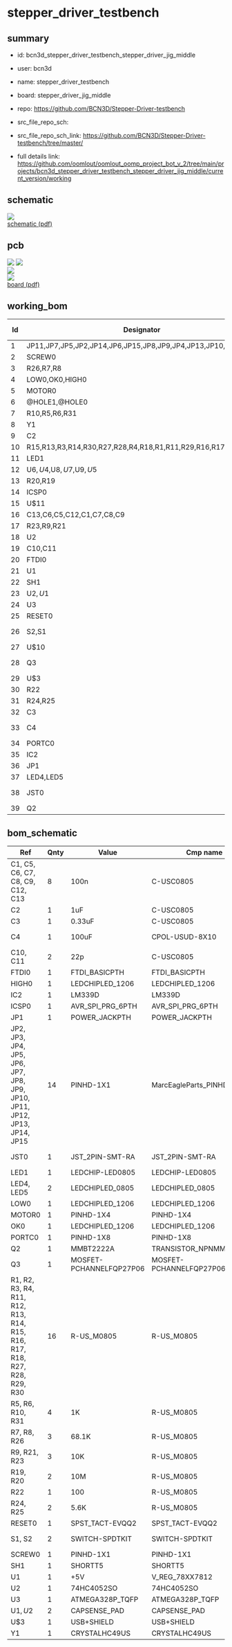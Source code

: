 # stepper_driver_testbench
 
## summary 
* id: bcn3d_stepper_driver_testbench_stepper_driver_jig_middle
* user: bcn3d
* name: stepper_driver_testbench
* board: stepper_driver_jig_middle
* repo: https://github.com/BCN3D/Stepper-Driver-testbench



* src_file_repo_sch: 
* src_file_repo_sch_link: https://github.com/BCN3D/Stepper-Driver-testbench/tree/master/
* full details link: https://github.com/oomlout/oomlout_oomp_project_bot_v_2/tree/main/projects/bcn3d_stepper_driver_testbench_stepper_driver_jig_middle/current_version/working  

## schematic  
![](working_schematic_600.png)  
[schematic (pdf)](working_schematic.pdf)  

## pcb  
![](working_3d_600.png) 
![](working_3d_front_600.png)  
![](working_3d_back_600.png)  
![](working_600.png)  
[board (pdf)](working.pdf)  

## working_bom
| Id | Designator | Footprint | Quantity | Designation | Supplier and ref |  | None | 
| --- | --- | --- | --- | --- | --- | --- | --- | 
| 1 | JP11,JP7,JP5,JP2,JP14,JP6,JP15,JP8,JP9,JP4,JP13,JP10,JP12,JP3 | POGOPIN | 14 |  |  |  | [''] | 
| 2 | SCREW0 | 1X01 | 1 |  |  |  | [''] | 
| 3 | R26,R7,R8 | M0805 | 3 | 68.1K |  |  | [''] | 
| 4 | LOW0,OK0,HIGH0 | CHIPLED_1206 | 3 |  |  |  | [''] | 
| 5 | MOTOR0 | 1X04 | 1 |  |  |  | [''] | 
| 6 | @HOLE1,@HOLE0 |  | 2 |  |  |  | [''] | 
| 7 | R10,R5,R6,R31 | M0805 | 4 | 1K |  |  | [''] | 
| 8 | Y1 | HC49US | 1 |  |  |  | [''] | 
| 9 | C2 | C0805 | 1 | 1uF |  |  | [''] | 
| 10 | R15,R13,R3,R14,R30,R27,R28,R4,R18,R1,R11,R29,R16,R17,R2,R12 | M0805 | 16 |  |  |  | [''] | 
| 11 | LED1 | CHIP-LED0805 | 1 |  |  |  | [''] | 
| 12 | U$6,U$4,U$8,U$7,U$9,U$5 | STAND-OFF | 6 |  |  |  | [''] | 
| 13 | R20,R19 | M0805 | 2 | 10M |  |  | [''] | 
| 14 | ICSP0 | 2X3 | 1 | AVR_SPI_PRG_6PTH |  |  | [''] | 
| 15 | U$11 | BCN3D_LOGO | 1 |  |  |  | [''] | 
| 16 | C13,C6,C5,C12,C1,C7,C8,C9 | C0805 | 8 | 100n |  |  | [''] | 
| 17 | R23,R9,R21 | M0805 | 3 | 10K |  |  | [''] | 
| 18 | U2 | SO16 | 1 | 74HC4052 |  |  | [''] | 
| 19 | C10,C11 | C0805 | 2 | 22p |  |  | [''] | 
| 20 | FTDI0 | FTDI_BASIC | 1 | FTDI_BASICPTH |  |  | [''] | 
| 21 | U1 | TO-252 | 1 | +5V |  |  | [''] | 
| 22 | SH1 | SHORT_TOP-50 | 1 | SHORTT5 |  |  | [''] | 
| 23 | U$2,U$1 | CAPSENSE_PAD | 2 | CAPSENSE_PAD |  |  | [''] | 
| 24 | U3 | TQFP32-08 | 1 | ATMEGA328P |  |  | [''] | 
| 25 | RESET0 | EVQ-Q2 | 1 | SPST_TACT-EVQQ2 |  |  | [''] | 
| 26 | S2,S1 | SWITCH-SPDT_KIT | 2 |  |  |  | [''] | 
| 27 | U$10 | FCIM_LOGO | 1 |  |  |  | [''] | 
| 28 | Q3 | TO220V | 1 | MOSFET-PCHANNELFQP27P06 |  |  | [''] | 
| 29 | U$3 | USB-B-PTH | 1 | USB+SHIELD |  |  | [''] | 
| 30 | R22 | M0805 | 1 | 100 |  |  | [''] | 
| 31 | R24,R25 | M0805 | 2 | 5.6K |  |  | [''] | 
| 32 | C3 | C0805 | 1 | 0.33uF |  |  | [''] | 
| 33 | C4 | UD-8X10_NICHICON | 1 | 100uF |  |  | [''] | 
| 34 | PORTC0 | 1X08 | 1 |  |  |  | [''] | 
| 35 | IC2 | SO14 | 1 | LM339D |  |  | [''] | 
| 36 | JP1 | POWER_JACK_PTH | 1 | POWER_JACKPTH |  |  | [''] | 
| 37 | LED4,LED5 | CHIPLED_0805 | 2 |  |  |  | [''] | 
| 38 | JST0 | JST-PH-2-SMT-RA | 1 |  |  |  | [''] | 
| 39 | Q2 | SOT23-3 | 1 | MMBT2222A |  |  | [''] | 


## bom_schematic
| Ref | Qnty | Value | Cmp name | Footprint | Description | Vendor | DNP | 
| --- | --- | --- | --- | --- | --- | --- | --- | 
| C1, C5, C6, C7, C8, C9, C12, C13 | 8 | 100n | C-USC0805 | working:C0805 |  |  |  | 
| C2 | 1 | 1uF | C-USC0805 | working:C0805 |  |  |  | 
| C3 | 1 | 0.33uF | C-USC0805 | working:C0805 |  |  |  | 
| C4 | 1 | 100uF | CPOL-USUD-8X10 | working:UD-8X10_NICHICON |  |  |  | 
| C10, C11 | 2 | 22p | C-USC0805 | working:C0805 |  |  |  | 
| FTDI0 | 1 | FTDI_BASICPTH | FTDI_BASICPTH | working:FTDI_BASIC |  |  |  | 
| HIGH0 | 1 | LEDCHIPLED_1206 | LEDCHIPLED_1206 | working:CHIPLED_1206 |  |  |  | 
| IC2 | 1 | LM339D | LM339D | working:SO14 |  |  |  | 
| ICSP0 | 1 | AVR_SPI_PRG_6PTH | AVR_SPI_PRG_6PTH | working:2X3 |  |  |  | 
| JP1 | 1 | POWER_JACKPTH | POWER_JACKPTH | working:POWER_JACK_PTH |  |  |  | 
| JP2, JP3, JP4, JP5, JP6, JP7, JP8, JP9, JP10, JP11, JP12, JP13, JP14, JP15 | 14 | PINHD-1X1 | MarcEagleParts_PINHD-1X1 | working:POGOPIN |  |  |  | 
| JST0 | 1 | JST_2PIN-SMT-RA | JST_2PIN-SMT-RA | working:JST-PH-2-SMT-RA |  |  |  | 
| LED1 | 1 | LEDCHIP-LED0805 | LEDCHIP-LED0805 | working:CHIP-LED0805 |  |  |  | 
| LED4, LED5 | 2 | LEDCHIPLED_0805 | LEDCHIPLED_0805 | working:CHIPLED_0805 |  |  |  | 
| LOW0 | 1 | LEDCHIPLED_1206 | LEDCHIPLED_1206 | working:CHIPLED_1206 |  |  |  | 
| MOTOR0 | 1 | PINHD-1X4 | PINHD-1X4 | working:1X04 |  |  |  | 
| OK0 | 1 | LEDCHIPLED_1206 | LEDCHIPLED_1206 | working:CHIPLED_1206 |  |  |  | 
| PORTC0 | 1 | PINHD-1X8 | PINHD-1X8 | working:1X08 |  |  |  | 
| Q2 | 1 | MMBT2222A | TRANSISTOR_NPNMMBT2222A | working:SOT23-3 |  |  |  | 
| Q3 | 1 | MOSFET-PCHANNELFQP27P06 | MOSFET-PCHANNELFQP27P06 | working:TO220V |  |  |  | 
| R1, R2, R3, R4, R11, R12, R13, R14, R15, R16, R17, R18, R27, R28, R29, R30 | 16 | R-US_M0805 | R-US_M0805 | working:M0805 |  |  |  | 
| R5, R6, R10, R31 | 4 | 1K | R-US_M0805 | working:M0805 |  |  |  | 
| R7, R8, R26 | 3 | 68.1K | R-US_M0805 | working:M0805 |  |  |  | 
| R9, R21, R23 | 3 | 10K | R-US_M0805 | working:M0805 |  |  |  | 
| R19, R20 | 2 | 10M | R-US_M0805 | working:M0805 |  |  |  | 
| R22 | 1 | 100 | R-US_M0805 | working:M0805 |  |  |  | 
| R24, R25 | 2 | 5.6K | R-US_M0805 | working:M0805 |  |  |  | 
| RESET0 | 1 | SPST_TACT-EVQQ2 | SPST_TACT-EVQQ2 | working:EVQ-Q2 |  |  |  | 
| S1, S2 | 2 | SWITCH-SPDTKIT | SWITCH-SPDTKIT | working:SWITCH-SPDT_KIT |  |  |  | 
| SCREW0 | 1 | PINHD-1X1 | PINHD-1X1 | working:1X01 |  |  |  | 
| SH1 | 1 | SHORTT5 | SHORTT5 | working:SHORT_TOP-50 |  |  |  | 
| U1 | 1 | +5V | V_REG_78XX7812 | working:TO-252 |  |  |  | 
| U2 | 1 | 74HC4052SO | 74HC4052SO | working:SO16 |  |  |  | 
| U3 | 1 | ATMEGA328P_TQFP | ATMEGA328P_TQFP | working:TQFP32-08 |  |  |  | 
| U$1, U$2 | 2 | CAPSENSE_PAD | CAPSENSE_PAD | working:CAPSENSE_PAD |  |  |  | 
| U$3 | 1 | USB+SHIELD | USB+SHIELD | working:USB-B-PTH |  |  |  | 
| Y1 | 1 | CRYSTALHC49US | CRYSTALHC49US | working:HC49US |  |  |  | 



